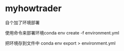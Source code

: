 # myhowtrader
自个加了环境部署


使用命令来部署环境conda env create -f environment.yml


把环境存到文件中 conda env export > environment.yml

